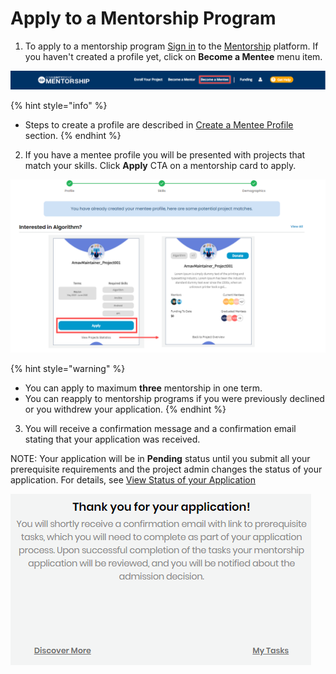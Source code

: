 # Apply to a Mentorship Program

1. To apply to a mentorship program [Sign in](../../../sso/sign-in/) to the [Mentorship](https://people.dev.platform.linuxfoundation.org/) platform. If you haven't created a profile yet, click on **Become a Mentee** menu item.

![](../../../.gitbook/assets/become-a-mentee.png)

{% hint style="info" %}
* Steps to create a profile are described in [Create a Mentee Profile](create-a-mentee-profile.md) section.
{% endhint %}

2. If you have a mentee profile you will be presented with projects that match your skills. Click **Apply** CTA on a mentorship card to apply.    


![Apply to Project](../../../.gitbook/assets/apply-to-a-project.png)

{% hint style="warning" %}
* You can apply to maximum **three** mentorship in one term.
* You can reapply to mentorship programs if you were previously declined or you withdrew your application.
{% endhint %}

3. You will receive a confirmation message and a confirmation email stating that your application was received. 

NOTE: Your application will be in **Pending** status until you submit all your prerequisite requirements and the project admin changes the status of your application. For details, see [View Status of your Application](view-status-of-your-application.md)

![](../../../.gitbook/assets/mentee-applied.png)

